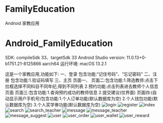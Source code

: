 # FamilyEducation
Android 家教应用
# Android_FamilyEducation

SDK: compileSdk 33、targetSdk 33
Android Studio version: 11.0.13+0-b1751.21-8125866 aarch64
运行环境: macOS 13.2.1


这是一个家教应用,功能如下:
一、登录
包含功能:“记住号码”、“忘记密码”
二、注册
包含功能:1.验证码填写
三、主页
页面一、
页面二:包含功能:1.筛选教师:点击下拉框选择不同科目不同年纪,得到不同列表 2.预约功能:点击列表进去教师个人信息页面
页面三:包含功能:1.查询预约成功的教师信息 2.提交建议(仅界面)
页面四:(自动显示用户手机号)包含功能:1.个人订单功能(默认数据库为空) 2.个人钱包功能(默认数据库为空)  3.个人奖学券功能(默认数据库为空) 
![login](https://user-images.githubusercontent.com/110532030/228222670-2d68dd99-0574-438c-97bf-4adc891b72b8.png)
![register](https://user-images.githubusercontent.com/110532030/228222511-26b9c8e8-cba7-4297-a4ce-e2cd65d1c5d8.png)
![index](https://user-images.githubusercontent.com/110532030/228228741-a02b5757-a117-4b55-8ad6-2dd82ff7af2d.png)
![search](https://user-images.githubusercontent.com/110532030/228228782-480c2c08-793f-4b53-b1a8-a5f6eeb5d5bb.png)
![search_teacher](https://user-images.githubusercontent.com/110532030/228228815-c6df66f1-7495-4d96-ba37-21fa9bc9cdb1.png)
![message](https://user-images.githubusercontent.com/110532030/228228850-6dd3c0f7-39d3-4607-8edf-ab44e6725105.png)
![message_teacher](https://user-images.githubusercontent.com/110532030/228228868-b147ac65-9f7c-43e1-a6bc-8b3256434546.png)
![message_suggest](https://user-images.githubusercontent.com/110532030/228228878-a25b3782-0729-42a4-af29-c3a47280543d.png)
![user](https://user-images.githubusercontent.com/110532030/228228912-476507dc-757b-46b4-af48-7ce4aed9fd4f.png)
![user_order](https://user-images.githubusercontent.com/110532030/228228941-65756a3c-103a-480c-9374-42a411a0a71a.png)
![user_wallet](https://user-images.githubusercontent.com/110532030/228228959-34386f06-dc02-4301-8858-38bbfee47498.png)
![user_reward](https://user-images.githubusercontent.com/110532030/228228998-ca7e8ba7-4834-4f6f-be41-fce1e2fe4449.png)

